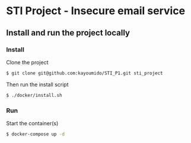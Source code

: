 # STI Project - Insecure email service

## Install and run the project locally

### Install 

Clone the project
```bash
$ git clone git@github.com:kayoumido/STI_P1.git sti_project
```

Then run the install script
```bash
$ ./docker/install.sh
```

### Run
Start the container(s)
```bash
$ docker-compose up -d
```
